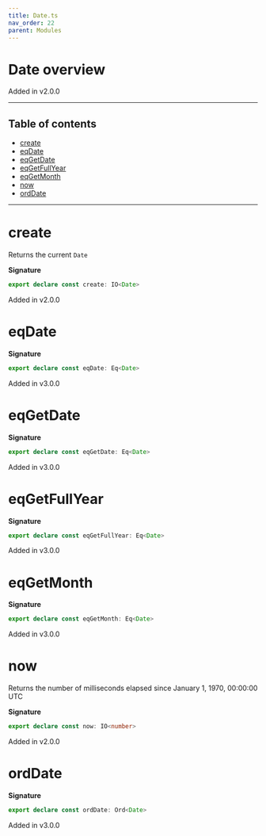 ```yaml
---
title: Date.ts
nav_order: 22
parent: Modules
---
```


# Date overview

Added in v2.0.0

---

<h2 class="text-delta">Table of contents</h2>

- [create](#create)
- [eqDate](#eqdate)
- [eqGetDate](#eqgetdate)
- [eqGetFullYear](#eqgetfullyear)
- [eqGetMonth](#eqgetmonth)
- [now](#now)
- [ordDate](#orddate)

---

# create

Returns the current `Date`

**Signature**

```ts
export declare const create: IO<Date>
```

Added in v2.0.0

# eqDate

**Signature**

```ts
export declare const eqDate: Eq<Date>
```

Added in v3.0.0

# eqGetDate

**Signature**

```ts
export declare const eqGetDate: Eq<Date>
```

Added in v3.0.0

# eqGetFullYear

**Signature**

```ts
export declare const eqGetFullYear: Eq<Date>
```

Added in v3.0.0

# eqGetMonth

**Signature**

```ts
export declare const eqGetMonth: Eq<Date>
```

Added in v3.0.0

# now

Returns the number of milliseconds elapsed since January 1, 1970, 00:00:00 UTC

**Signature**

```ts
export declare const now: IO<number>
```

Added in v2.0.0

# ordDate

**Signature**

```ts
export declare const ordDate: Ord<Date>
```

Added in v3.0.0
